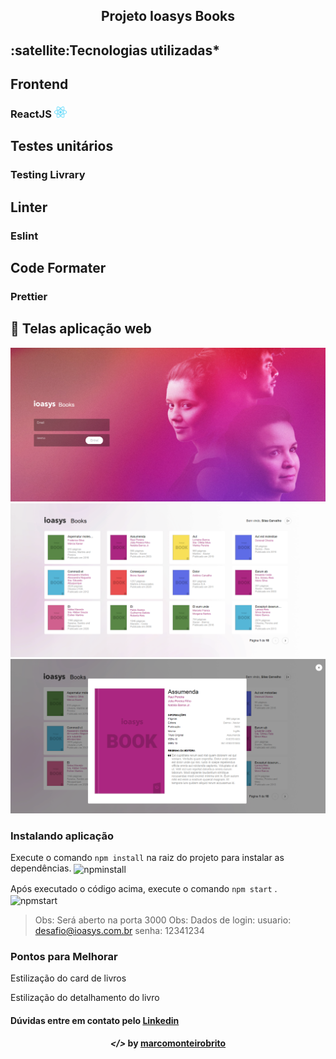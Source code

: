 <h2 align="center">Projeto Ioasys Books</h2>

<h2><strong>:satellite:Tecnologias utilizadas*</strong></h2>

<h2>Frontend</h2>
<h3>ReactJS <img src="readme/react.png" alt="react" height="18"> </h3>
<a href='https://pt-br.reactjs.org/'></a>

<h2>Testes unitários</h2>
<h3>Testing Livrary </h3>
<a href='https://testing-library.com/'></a>

<h2>Linter</h2>
<h3>Eslint </h3>
<a href='https://prettier.io/'></a>

<h2>Code Formater</h2>
<h3>Prettier </h3>
<a href='https://prettier.io/'></a>

## 🚀 Telas aplicação web

<p align="center">
	<img alt="" title="" src="readme/login.PNG">
	<img alt="" title="" src="readme/3.PNG">
	<img alt="" title="" src="readme/2.PNG">
</p>

### Instalando aplicação

Execute o comando `npm install` na raiz do projeto para instalar as dependências.
<img align="center" alt="npminstall" src="imagens/npmInstall.PNG">

Após executado o código acima, execute o comando `npm start` .
<img align="center" alt="npmstart" src="imagens/npmStart.PNG">

> Obs: Será aberto na porta 3000
> Obs: Dados de login: usuario: desafio@ioasys.com.br senha: 12341234

### Pontos para Melhorar

<p>Estilização do card de livros</p>
<p>Estilização do detalhamento do livro</p>

<h4>Dúvidas entre em contato pelo <a href="https://www.linkedin.com/in/marco-antonio-monteiro-de-brito-541ba0144/" target="_blank">Linkedin</a> </h4>

<h4 align="center"> <em>&lt;/&gt;</em> by <a href="https://github.com/marcomonteirobrito" target="_blank">marcomonteirobrito</a> </h4>
